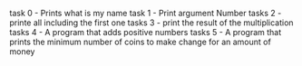task 0 - Prints what is my name
task 1 - Print argument Number
tasks 2 - printe all including the first one
tasks 3 - print the result of the multiplication 
tasks 4 - A program that adds positive numbers
tasks 5 - A program that prints the minimum number of coins to make change for an amount of money
